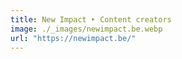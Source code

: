 ```yaml
---
title: New Impact ‣ Content creators
image: ./_images/newimpact.be.webp
url: "https://newimpact.be/"
---
```

